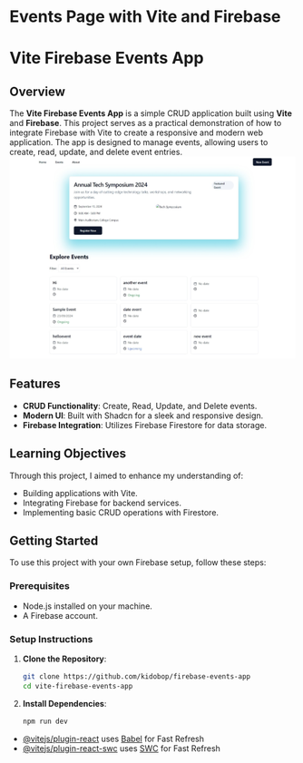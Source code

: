 # Events Page with Vite and Firebase

# Vite Firebase Events App

## Overview

The **Vite Firebase Events App** is a simple CRUD application built using **Vite** and **Firebase**. This project serves as a practical demonstration of how to integrate Firebase with Vite to create a responsive and modern web application. The app is designed to manage events, allowing users to create, read, update, and delete event entries.
![Preview of the Vite Firebase Events App](public/preview.jpeg)

## Features

- **CRUD Functionality**: Create, Read, Update, and Delete events.
- **Modern UI**: Built with Shadcn for a sleek and responsive design.
- **Firebase Integration**: Utilizes Firebase Firestore for data storage.

## Learning Objectives

Through this project, I aimed to enhance my understanding of:

- Building applications with Vite.
- Integrating Firebase for backend services.
- Implementing basic CRUD operations with Firestore.

## Getting Started

To use this project with your own Firebase setup, follow these steps:

### Prerequisites

- Node.js installed on your machine.
- A Firebase account.

### Setup Instructions

1. **Clone the Repository**:
   ```bash
   git clone https://github.com/kidobop/firebase-events-app
   cd vite-firebase-events-app
2. **Install Dependencies**:
    ```bash
    npm run dev


- [@vitejs/plugin-react](https://github.com/vitejs/vite-plugin-react/blob/main/packages/plugin-react/README.md) uses [Babel](https://babeljs.io/) for Fast Refresh
- [@vitejs/plugin-react-swc](https://github.com/vitejs/vite-plugin-react-swc) uses [SWC](https://swc.rs/) for Fast Refresh

